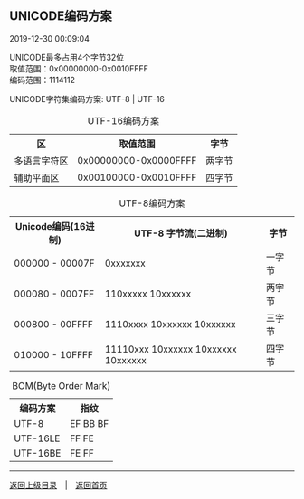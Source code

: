 <!--
{
	"author": "lxf",
	"title": "UNICODE编码方案",
	"date": "2019-12-30 00:09:04",
	"category": "其他"
}
-->

UNICODE编码方案
------------------------------------------------------------
2019-12-30 00:09:04 &emsp;   

UNICODE最多占用4个字节32位  
取值范围：0x00000000-0x0010FFFF  
编码范围：1114112  

UNICODE字符集编码方案: UTF-8 | UTF-16  

<table>
	<caption>UTF-16编码方案</caption>
	<tr>
	    <th>区</th>
	    <th>取值范围</th>
		<th>字节</th>
	</tr>
	<tr>
	    <td>多语言字符区</td>
	    <td>0x00000000-0x0000FFFF</td>
		<td>两字节</td>
	</tr>
	<tr>
	    <td>辅助平面区</td>
	    <td>0x00100000-0x0010FFFF</td>
		<td>四字节</td>
	</tr>
</table>

<table>
	<caption>UTF-8编码方案</caption>
	<tr>
	    <th>Unicode编码(16进制)</th>
	    <th>UTF-8 字节流(二进制)</th>
		<th>字节</th>
	</tr>
	<tr>
	    <td>000000 - 00007F</td>
	    <td>0xxxxxxx</td>
		<td>一字节</td>
	</tr>
	<tr>
	    <td>000080 - 0007FF</td>
	    <td>110xxxxx 10xxxxxx</td>
		<td>两字节</td>
	</tr>
	<tr>
	    <td>000800 - 00FFFF</td>
	    <td>1110xxxx 10xxxxxx 10xxxxxx</td>
		<td>三字节</td>
	</tr>
	<tr>
	    <td>010000 - 10FFFF</td>
	    <td>11110xxx 10xxxxxx 10xxxxxx 10xxxxxx</td>
		<td>四字节</td>
	</tr>
</table>

<table>
	<caption>BOM(Byte Order Mark)</caption>
	<tr>
	    <th>编码方案</th>
		<th>指纹</th>
	</tr>
	<tr>
	    <td>UTF-8</td>
	    <td>EF BB BF</td>
	</tr>
	<tr>
	    <td>UTF-16LE</td>
	    <td>FF FE</td>
	</tr>
	<tr>
	    <td>UTF-16BE</td>
	    <td>FE FF</td>
	</tr>
</table>



------------------------------------------------------------
[返回上级目录](./../../../../categories/其他/README.md)&emsp;|&emsp;[返回首页](./../../../../README.md)